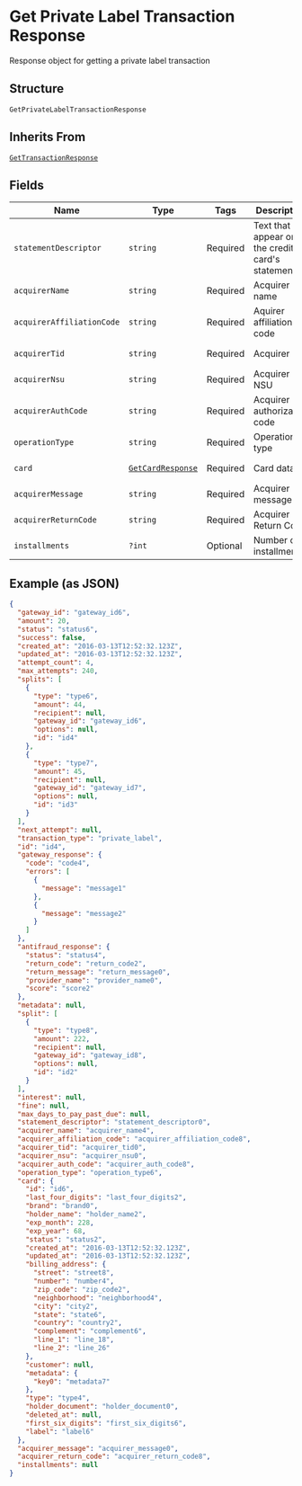 
# Get Private Label Transaction Response

Response object for getting a private label transaction

## Structure

`GetPrivateLabelTransactionResponse`

## Inherits From

[`GetTransactionResponse`](../../doc/models/get-transaction-response.md)

## Fields

| Name | Type | Tags | Description | Getter | Setter |
|  --- | --- | --- | --- | --- | --- |
| `statementDescriptor` | `string` | Required | Text that will appear on the credit card's statement | getStatementDescriptor(): string | setStatementDescriptor(string statementDescriptor): void |
| `acquirerName` | `string` | Required | Acquirer name | getAcquirerName(): string | setAcquirerName(string acquirerName): void |
| `acquirerAffiliationCode` | `string` | Required | Aquirer affiliation code | getAcquirerAffiliationCode(): string | setAcquirerAffiliationCode(string acquirerAffiliationCode): void |
| `acquirerTid` | `string` | Required | Acquirer TID | getAcquirerTid(): string | setAcquirerTid(string acquirerTid): void |
| `acquirerNsu` | `string` | Required | Acquirer NSU | getAcquirerNsu(): string | setAcquirerNsu(string acquirerNsu): void |
| `acquirerAuthCode` | `string` | Required | Acquirer authorization code | getAcquirerAuthCode(): string | setAcquirerAuthCode(string acquirerAuthCode): void |
| `operationType` | `string` | Required | Operation type | getOperationType(): string | setOperationType(string operationType): void |
| `card` | [`GetCardResponse`](../../doc/models/get-card-response.md) | Required | Card data | getCard(): GetCardResponse | setCard(GetCardResponse card): void |
| `acquirerMessage` | `string` | Required | Acquirer message | getAcquirerMessage(): string | setAcquirerMessage(string acquirerMessage): void |
| `acquirerReturnCode` | `string` | Required | Acquirer Return Code | getAcquirerReturnCode(): string | setAcquirerReturnCode(string acquirerReturnCode): void |
| `installments` | `?int` | Optional | Number of installments | getInstallments(): ?int | setInstallments(?int installments): void |

## Example (as JSON)

```json
{
  "gateway_id": "gateway_id6",
  "amount": 20,
  "status": "status6",
  "success": false,
  "created_at": "2016-03-13T12:52:32.123Z",
  "updated_at": "2016-03-13T12:52:32.123Z",
  "attempt_count": 4,
  "max_attempts": 240,
  "splits": [
    {
      "type": "type6",
      "amount": 44,
      "recipient": null,
      "gateway_id": "gateway_id6",
      "options": null,
      "id": "id4"
    },
    {
      "type": "type7",
      "amount": 45,
      "recipient": null,
      "gateway_id": "gateway_id7",
      "options": null,
      "id": "id3"
    }
  ],
  "next_attempt": null,
  "transaction_type": "private_label",
  "id": "id4",
  "gateway_response": {
    "code": "code4",
    "errors": [
      {
        "message": "message1"
      },
      {
        "message": "message2"
      }
    ]
  },
  "antifraud_response": {
    "status": "status4",
    "return_code": "return_code2",
    "return_message": "return_message0",
    "provider_name": "provider_name0",
    "score": "score2"
  },
  "metadata": null,
  "split": [
    {
      "type": "type8",
      "amount": 222,
      "recipient": null,
      "gateway_id": "gateway_id8",
      "options": null,
      "id": "id2"
    }
  ],
  "interest": null,
  "fine": null,
  "max_days_to_pay_past_due": null,
  "statement_descriptor": "statement_descriptor0",
  "acquirer_name": "acquirer_name4",
  "acquirer_affiliation_code": "acquirer_affiliation_code8",
  "acquirer_tid": "acquirer_tid0",
  "acquirer_nsu": "acquirer_nsu0",
  "acquirer_auth_code": "acquirer_auth_code8",
  "operation_type": "operation_type6",
  "card": {
    "id": "id6",
    "last_four_digits": "last_four_digits2",
    "brand": "brand0",
    "holder_name": "holder_name2",
    "exp_month": 228,
    "exp_year": 68,
    "status": "status2",
    "created_at": "2016-03-13T12:52:32.123Z",
    "updated_at": "2016-03-13T12:52:32.123Z",
    "billing_address": {
      "street": "street8",
      "number": "number4",
      "zip_code": "zip_code2",
      "neighborhood": "neighborhood4",
      "city": "city2",
      "state": "state6",
      "country": "country2",
      "complement": "complement6",
      "line_1": "line_18",
      "line_2": "line_26"
    },
    "customer": null,
    "metadata": {
      "key0": "metadata7"
    },
    "type": "type4",
    "holder_document": "holder_document0",
    "deleted_at": null,
    "first_six_digits": "first_six_digits6",
    "label": "label6"
  },
  "acquirer_message": "acquirer_message0",
  "acquirer_return_code": "acquirer_return_code8",
  "installments": null
}
```

